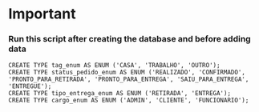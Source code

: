 # Important

### Run this script after creating the database and before adding data

```postgresql
CREATE TYPE tag_enum AS ENUM ('CASA', 'TRABALHO', 'OUTRO');
CREATE TYPE status_pedido_enum AS ENUM ('REALIZADO', 'CONFIRMADO', 'PRONTO_PARA_RETIRADA', 'PRONTO_PARA_ENTREGA', 'SAIU_PARA_ENTREGA', 'ENTREGUE');
CREATE TYPE tipo_entrega_enum AS ENUM ('RETIRADA', 'ENTREGA');
CREATE TYPE cargo_enum AS ENUM ('ADMIN', 'CLIENTE', 'FUNCIONARIO');
```
